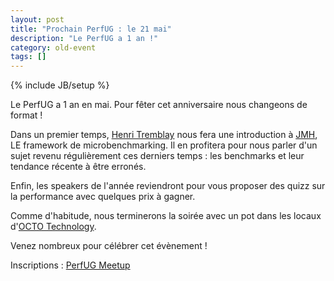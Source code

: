 ```yaml
---
layout: post
title: "Prochain PerfUG : le 21 mai"
description: "Le PerfUG a 1 an !"
category: old-event
tags: []
---
```

{% include JB/setup %}

Le PerfUG a 1 an en mai. Pour fêter cet anniversaire nous changeons de format !

<!-- more -->

Dans un premier temps, [Henri Tremblay](https://twitter.com/henri_tremblay) nous fera une introduction à [JMH](http://http://openjdk.java.net/projects/code-tools/jmh/), LE framework de microbenchmarking. Il en profitera pour nous parler d'un sujet revenu régulièrement ces derniers temps : les benchmarks et leur tendance récente à être erronés. 

Enfin, les speakers de l'année reviendront pour vous proposer des quizz sur la performance avec quelques prix à gagner.

Comme d'habitude, nous terminerons la soirée avec un pot dans les locaux d'[OCTO Technology](http://www.octo.com).

Venez nombreux pour célébrer cet évènement !

Inscriptions : [PerfUG Meetup](http://www.meetup.com/PerfUG/events/182703652/)